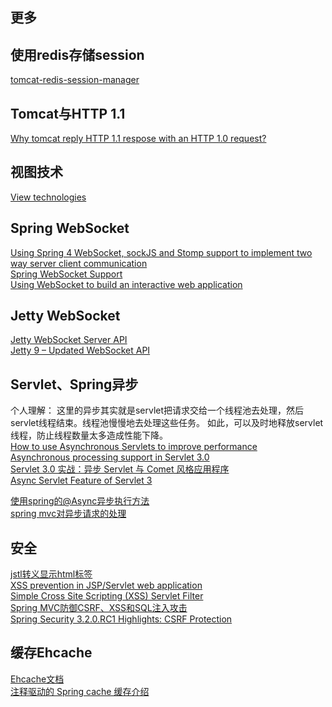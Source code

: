 更多
---

## 使用redis存储session
[tomcat-redis-session-manager](https://github.com/jcoleman/tomcat-redis-session-manager)  

## Tomcat与HTTP 1.1
[Why tomcat reply HTTP 1.1 respose with an HTTP 1.0 request?](http://stackoverflow.com/questions/19461312/why-tomcat-reply-http-1-1-respose-with-an-http-1-0-request)  

## 视图技术
[View technologies](http://docs.spring.io/spring/docs/3.0.x/spring-framework-reference/html/view.html)  

## Spring WebSocket
[Using Spring 4 WebSocket, sockJS and Stomp support to implement two way server client communication](https://raymondhlee.wordpress.com/2014/01/19/using-spring-4-websocket-sockjs-and-stomp-support-to-implement-two-way-server-client-communication/)  
[Spring WebSocket Support](http://docs.spring.io/spring/docs/current/spring-framework-reference/html/websocket.html)  
[Using WebSocket to build an interactive web application](https://spring.io/guides/gs/messaging-stomp-websocket/)

## Jetty WebSocket
[Jetty WebSocket Server API](http://www.eclipse.org/jetty/documentation/current/jetty-websocket-server-api.html)  
[Jetty 9 – Updated WebSocket API](https://webtide.com/jetty-9-updated-websocket-api/)  

## Servlet、Spring异步
个人理解： 这里的异步其实就是servlet把请求交给一个线程池去处理，然后servlet线程结束。线程池慢慢地去处理这些任务。
如此，可以及时地释放servlet线程，防止线程数量太多造成性能下降。  
[How to use Asynchronous Servlets to improve performance](https://plumbr.eu/blog/java/how-to-use-asynchronous-servlets-to-improve-performance)  
[Asynchronous processing support in Servlet 3.0](http://www.javaworld.com/article/2077995/java-concurrency/asynchronous-processing-support-in-servlet-3-0.html)  
[Servlet 3.0 实战：异步 Servlet 与 Comet 风格应用程序](http://www.ibm.com/developerworks/cn/java/j-lo-comet/index.html)  
[Async Servlet Feature of Servlet 3](http://www.javacodegeeks.com/2013/08/async-servlet-feature-of-servlet-3.html)

[使用spring的@Async异步执行方法](http://www.cnblogs.com/yangzhilong/p/3725071.html)  
[spring mvc对异步请求的处理](http://www.cnblogs.com/yangzhilong/p/3725128.html)  

## 安全
[jstl转义显示html标签](http://blog.csdn.net/stone5751/article/details/6579728)  
[XSS prevention in JSP/Servlet web application](http://stackoverflow.com/questions/2658922/xss-prevention-in-jsp-servlet-web-application)  
[Simple Cross Site Scripting (XSS) Servlet Filter](http://greatwebguy.com/programming/java/simple-cross-site-scripting-xss-servlet-filter/)  
[Spring MVC防御CSRF、XSS和SQL注入攻击](http://www.cnblogs.com/Mainz/archive/2012/11/01/2749874.html)  
[Spring Security 3.2.0.RC1 Highlights: CSRF Protection](http://spring.io/blog/2013/08/21/spring-security-3-2-0-rc1-highlights-csrf-protection/)  

## 缓存Ehcache
[Ehcache文档](http://www.ehcache.org/documentation/)  
[注释驱动的 Spring cache 缓存介绍](http://www.ibm.com/developerworks/cn/opensource/os-cn-spring-cache/)  
